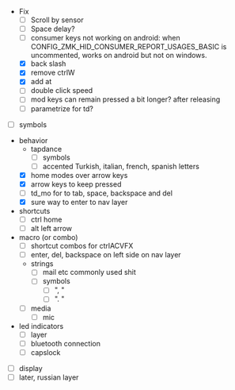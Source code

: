 - Fix
  - [ ] Scroll by sensor
  - [ ] Space delay?
  - [ ] consumer keys not working on android: when CONFIG_ZMK_HID_CONSUMER_REPORT_USAGES_BASIC is uncommented, works on android but not on windows.
  - [x] back slash
  - [x] remove ctrlW
  - [x] add at 
  - [ ] double click speed
  - [ ] mod keys can remain pressed a bit longer? after releasing
  - [ ] parametrize for td?
- [ ] symbols
- behavior
  - tapdance
    - [ ] symbols
    - [ ] accented Turkish, italian, french, spanish letters 
  - [x] home modes over arrow keys
  - [x] arrow keys to keep pressed
  - [ ] td_mo for to tab, space, backspace and del
  - [x] sure way to enter to nav layer
- shortcuts
  - [ ] ctrl home 
  - [ ] alt left arrow
- macro (or combo)
  -  [ ] shortcut combos for ctrlACVFX
  -  [ ] enter, del, backspace on left side on nav layer
  - strings
    - [ ] mail etc commonly used shit
    - [ ] symbols
      - [ ] ", " 
      - [ ] ". " 
  - [ ] media
    - [ ] mic
- led indicators
  - [ ] layer
  - [ ] bluetooth connection
  - [ ] capslock

- [ ] display
- [ ] later, russian layer